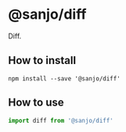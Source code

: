 # @sanjo/diff

Diff.

## How to install

```
npm install --save '@sanjo/diff'
```

## How to use

```js
import diff from '@sanjo/diff'
```
